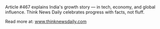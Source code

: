 Article #467 explains India's growth story — in tech, economy, and global influence. Think News Daily celebrates progress with facts, not fluff.

Read more at: www.thinknewsdaily.com